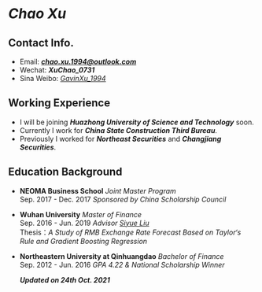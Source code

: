 #  _**Chao Xu**_ 

## Contact Info.
- Email: _**chao.xu.1994@outlook.com**_
- Wechat: _**XuChao_0731**_
- Sina Weibo: [_GavinXu_1994_](https://weibo.com/chaox94)

## Working Experience
- I will be joining _**Huazhong University of Science and Technology**_ soon.
- Currently I work for _**China State Construction Third Bureau**_.
- Previously I worked for _**Northeast Securities**_ and _**Changjiang Securities**_.

## Education Background
- **NEOMA Business School** _Joint Master Program_  
  Sep. 2017 - Dec. 2017 _Sponsored by China Scholarship Council_
- **Wuhan University** _Master of Finance_  
  Sep. 2016 - Jun. 2019 _Advisor [Siyue Liu](http://ems.whu.edu.cn/info/2270/21178.htm)_  
  Thesis：_A Study of RMB Exchange Rate Forecast Based on Taylor‘s Rule and Gradient Boosting Regression_
- **Northeastern University at Qinhuangdao** _Bachelor of Finance_  
  Sep. 2012 - Jun. 2016 _GPA 4.22 & National Scholarship Winner_  
  
  _**Updated on 24th Oct. 2021**_

